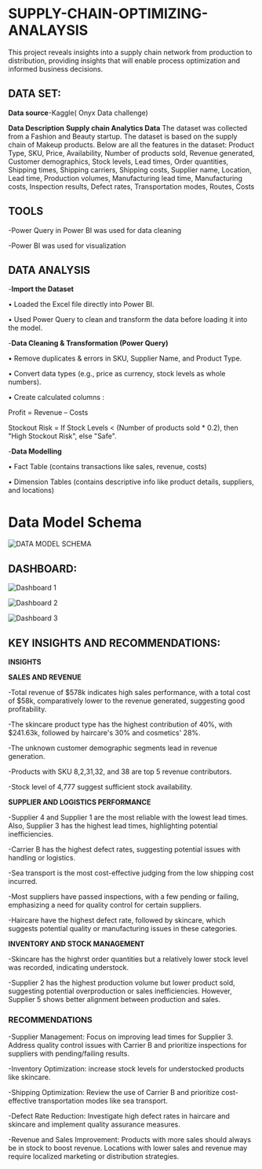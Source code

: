 # SUPPLY-CHAIN-OPTIMIZING-ANALAYSIS
This project reveals insights into a supply chain network from production to distribution, providing insights that will enable process optimization and informed business decisions.
## DATA SET:
**Data source**-Kaggle( Onyx Data challenge)

**Data Description**
 **Supply chain Analytics Data**
The dataset was collected from a Fashion and Beauty startup. The dataset is based on the supply chain of Makeup products. Below are all the features in the dataset:
Product Type, SKU, Price, Availability, Number of products sold, Revenue generated, Customer demographics, Stock levels, Lead times, Order quantities, Shipping times, Shipping carriers, Shipping costs, Supplier name, Location, Lead time, Production volumes, Manufacturing lead time, Manufacturing costs, Inspection results, Defect rates, Transportation modes, Routes, Costs

## TOOLS

-Power Query in Power BI was used for data cleaning

-Power BI was used for visualization
## DATA ANALYSIS

-**Import the Dataset**

•	Loaded the  Excel file directly into Power BI.

•	Used Power Query to clean and transform the data before loading it into the model.

-**Data Cleaning & Transformation (Power Query)**

•	Remove duplicates & errors in SKU, Supplier Name, and Product Type.

•	Convert data types (e.g., price as currency, stock levels as whole numbers).

•	Create calculated columns : 

Profit = Revenue – Costs

Stockout Risk = If Stock Levels < (Number of products sold * 0.2), then "High Stockout Risk", else "Safe".

-**Data Modelling**

•	Fact Table (contains transactions like sales, revenue, costs)

•	 Dimension Tables (contains descriptive info like product details, suppliers, and locations)

# Data Model Schema
![DATA MODEL SCHEMA](https://github.com/user-attachments/assets/971a373f-d239-44bd-ac63-cc383dc76e34)

## DASHBOARD: 
![Dashboard 1](https://github.com/user-attachments/assets/1cc823ac-ebb5-4f7d-ac88-5d2ddbf8fd28)

![Dashboard 2](https://github.com/user-attachments/assets/eb44a216-13b0-42dc-94de-5b91419e6fdf)

![Dashboard 3](https://github.com/user-attachments/assets/d8aab096-c44f-4e2a-ba68-40c084be555b)





## KEY INSIGHTS AND RECOMMENDATIONS:

**INSIGHTS**

**SALES AND REVENUE**

-Total revenue of $578k indicates high sales performance, with a total cost of $58k, comparatively lower to the revenue generated, suggesting good profitability.

-The skincare product type has the highest contribution of 40%, with $241.63k, followed by haircare's 30% and cosmetics' 28%.

-The unknown customer demographic segments lead in revenue generation.

-Products with SKU 8,2,31,32, and 38 are top 5 revenue contributors.

-Stock level of 4,777 suggest sufficient stock availability.

**SUPPLIER AND LOGISTICS PERFORMANCE**

-Supplier 4 and Supplier 1 are the most reliable with the lowest lead times. Also, Supplier 3 has the highest lead times, highlighting potential inefficiencies.

-Carrier B has the highest defect rates, suggesting potential issues with handling or logistics.

-Sea transport is the most cost-effective judging from the low shipping cost incurred.

-Most suppliers have passed inspections, with a few pending or failing, emphasizing a need for quality control for certain suppliers.

-Haircare have the highest defect rate, followed by skincare, which suggests potential quality or manufacturing issues in these categories.


**INVENTORY AND STOCK MANAGEMENT**

-Skincare has the highrst order quantities but a relatively lower stock level was recorded, indicating understock.

-Supplier 2 has the highest production volume but lower product sold, suggesting potential overproduction or sales inefficiencies. However, Supplier 5 shows better alignment between production and sales.

### RECOMMENDATIONS

-Supplier Management: Focus on improving lead times for Supplier 3. Address quality control issues with Carrier B and prioritize inspections for suppliers with pending/failing results.
  
-Inventory Optimization: increase stock levels for understocked products like skincare.

-Shipping Optimization: Review the use of Carrier B and prioritize cost-effective transportation modes like sea transport.
 
-Defect Rate Reduction: Investigate high defect rates in haircare and skincare and implement quality assurance measures.

-Revenue and Sales Improvement: Products with more sales should always be in stock to boost revenue. Locations with lower sales and revenue may require localized marketing or distribution strategies.









